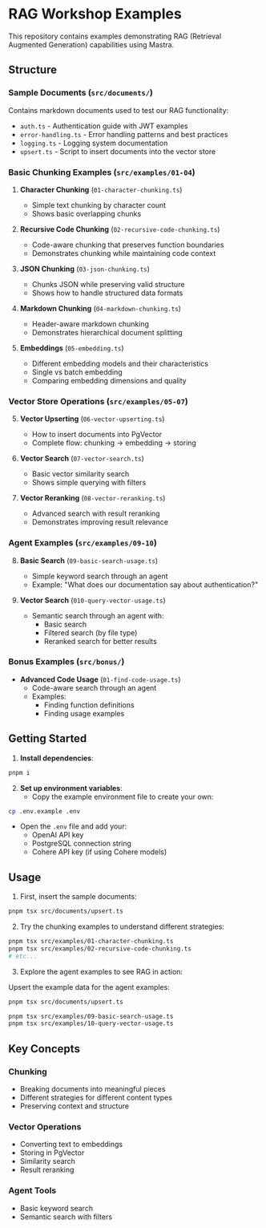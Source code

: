 # RAG Workshop Examples

This repository contains examples demonstrating RAG (Retrieval Augmented Generation) capabilities using Mastra.

## Structure

### Sample Documents (`src/documents/`)

Contains markdown documents used to test our RAG functionality:

- `auth.ts` - Authentication guide with JWT examples
- `error-handling.ts` - Error handling patterns and best practices
- `logging.ts` - Logging system documentation
- `upsert.ts` - Script to insert documents into the vector store

### Basic Chunking Examples (`src/examples/01-04`)

1. **Character Chunking** (`01-character-chunking.ts`)
   - Simple text chunking by character count
   - Shows basic overlapping chunks

2. **Recursive Code Chunking** (`02-recursive-code-chunking.ts`)
   - Code-aware chunking that preserves function boundaries
   - Demonstrates chunking while maintaining code context

3. **JSON Chunking** (`03-json-chunking.ts`)
   - Chunks JSON while preserving valid structure
   - Shows how to handle structured data formats

4. **Markdown Chunking** (`04-markdown-chunking.ts`)
   - Header-aware markdown chunking
   - Demonstrates hierarchical document splitting

5. **Embeddings** (`05-embedding.ts`)
   - Different embedding models and their characteristics
   - Single vs batch embedding
   - Comparing embedding dimensions and quality

### Vector Store Operations (`src/examples/05-07`)

5. **Vector Upserting** (`06-vector-upserting.ts`)
   - How to insert documents into PgVector
   - Complete flow: chunking → embedding → storing

6. **Vector Search** (`07-vector-search.ts`)
   - Basic vector similarity search
   - Shows simple querying with filters

7. **Vector Reranking** (`08-vector-reranking.ts`)
   - Advanced search with result reranking
   - Demonstrates improving result relevance

### Agent Examples (`src/examples/09-10`)

8. **Basic Search** (`09-basic-search-usage.ts`)
   - Simple keyword search through an agent
   - Example: "What does our documentation say about authentication?"

9. **Vector Search** (`010-query-vector-usage.ts`)
   - Semantic search through an agent with:
     - Basic search
     - Filtered search (by file type)
     - Reranked search for better results

### Bonus Examples (`src/bonus/`)

- **Advanced Code Usage** (`01-find-code-usage.ts`)
  - Code-aware search through an agent
  - Examples:
    - Finding function definitions
    - Finding usage examples

## Getting Started

1. **Install dependencies**:
```bash
pnpm i
```

2. **Set up environment variables**:
   - Copy the example environment file to create your own:
```bash
cp .env.example .env
```
   - Open the `.env` file and add your:
     - OpenAI API key
     - PostgreSQL connection string
     - Cohere API key (if using Cohere models)

## Usage

1. First, insert the sample documents:
```bash
pnpm tsx src/documents/upsert.ts
```

2. Try the chunking examples to understand different strategies:
```bash
pnpm tsx src/examples/01-character-chunking.ts
pnpm tsx src/examples/02-recursive-code-chunking.ts
# etc...
```

3. Explore the agent examples to see RAG in action:

Upsert the example data for the agent examples:
```bash
pnpm tsx src/documents/upsert.ts
```

```bash
pnpm tsx src/examples/09-basic-search-usage.ts
pnpm tsx src/examples/10-query-vector-usage.ts
```

## Key Concepts

### Chunking
- Breaking documents into meaningful pieces
- Different strategies for different content types
- Preserving context and structure

### Vector Operations
- Converting text to embeddings
- Storing in PgVector
- Similarity search
- Result reranking

### Agent Tools
- Basic keyword search
- Semantic search with filters